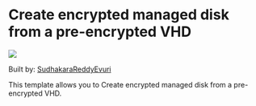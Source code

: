 # Create encrypted managed disk from a pre-encrypted VHD 

<a href="https://portal.azure.com/#create/Microsoft.Template/uri/https%3A%2F%2Fraw.githubusercontent.com%2FSudhakaraReddyEvuri%2FMDPP%2Fmaster%2F201-create-encrypted-managed-disk%2Fazuredeploy.json" target="_blank">
    <img src="http://azuredeploy.net/deploybutton.png"/>
</a>

Built by: [SudhakaraReddyEvuri](https://github.com/SudhakaraReddyEvuri)

This template allows you to Create encrypted managed disk from a pre-encrypted VHD. 

